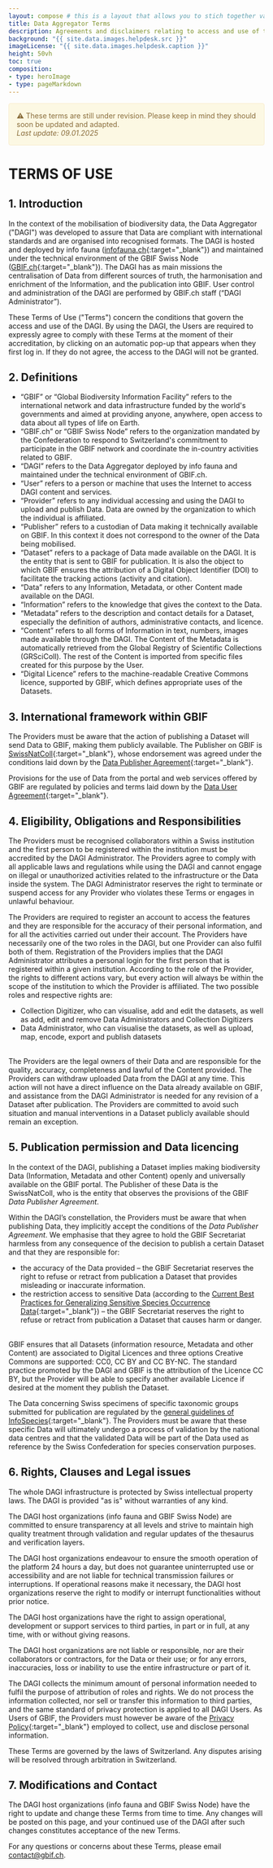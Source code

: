```yaml
---
layout: compose # this is a layout that allows you to stich together various predefined blocks that comes with the the,e
title: Data Aggregator Terms
description: Agreements and disclaimers relating to access and use of the Data Aggregator DAGI to mobilise biodiversity Data available in Switzerland 
background: "{{ site.data.images.helpdesk.src }}"
imageLicense: "{{ site.data.images.helpdesk.caption }}"
height: 50vh
toc: true
composition:
- type: heroImage
- type: pageMarkdown
---
```


<div style="padding: 15px; border: 1px solid transparent; border-color: transparent; margin-bottom: 20px; border-radius: 4px; color: #8a6d3b;; background-color: #fcf8e3; border-color: #faebcc;">
⚠️ These terms are still under revision. Please keep in mind they should soon be updated and adapted.<br>
<i>Last update: 09.01.2025</i>
</div>

# TERMS OF USE

## 1. Introduction

In the context of the mobilisation of biodiversity data, the Data Aggregator ("DAGI") was developed to assure that Data are compliant with international standards and are organised into recognised formats. The DAGI is hosted and deployed by info fauna ([infofauna.ch](https://www.infofauna.ch/){:target="_blank"}) and maintained under the technical environment of the GBIF Swiss Node ([GBIF.ch](https://www.gbif.org/country/CH/summary){:target="_blank"}). The DAGI has as main missions the centralisation of Data from different sources of truth, the harmonisation and enrichment of the Information, and the publication into GBIF. User control and administration of the DAGI are performed by GBIF.ch staff (“DAGI Administrator”). 

These Terms of Use ("Terms") concern the conditions that govern the access and use of the DAGI. By using the DAGI, the Users are required to expressly agree to comply with these Terms at the moment of their accreditation, by clicking on an automatic pop-up that appears when they first log in. If they do not agree, the access to the DAGI will not be granted.

## 2. Definitions

-	“GBIF” or “Global Biodiversity Information Facility” refers to the international network and data infrastructure funded by the world's governments and aimed at providing anyone, anywhere, open access to data about all types of life on Earth.
-	“GBIF.ch” or “GBIF Swiss Node” refers to the organization mandated by the Confederation to respond to Switzerland's commitment to participate in the GBIF network and coordinate the in-country activities related to GBIF.
-	“DAGI” refers to the Data Aggregator deployed by info fauna and maintained under the technical environment of GBIF.ch.
-	“User” refers to a person or machine that uses the Internet to access DAGI content and services.
- “Provider” refers to any individual accessing and using the DAGI to upload and publish Data. Data are owned by the organization to which the individual is affiliated.
- “Publisher” refers to a custodian of Data making it technically available on GBIF. In this context it does not correspond to the owner of the Data being mobilised. 
- “Dataset” refers to a package of Data made available on the DAGI. It is the entity that is sent to GBIF for publication. It is also the object to which GBIF ensures the attribution of a Digital Object Identifier (DOI) to facilitate the tracking actions (activity and citation). 
- “Data” refers to any Information, Metadata, or other Content made available on the DAGI. 
- “Information” refers to the knowledge that gives the context to the Data. 
- “Metadata” refers to the description and contact details for a Dataset, especially the definition of authors, administrative contacts, and licence. 
- “Content” refers to all forms of Information in text, numbers, images made available through the DAGI. The Content of the Metadata is automatically retrieved from the Global Registry of Scientific Collections (GRSciColl). The rest of the Content is imported from specific files created for this purpose by the User. 
- “Digital Licence” refers to the machine-readable Creative Commons licence, supported by GBIF, which defines appropriate uses of the Datasets. 

## 3. International framework within GBIF

The Providers must be aware that the action of publishing a Dataset will send Data to GBIF, making them publicly available. The Publisher on GBIF is [SwissNatColl](https://www.gbif.org/publisher/9661d20d-86b6-4485-8948-f3c86b022fa7){:target="_blank"}, whose endorsement was agreed under the conditions laid down by the [Data Publisher Agreement](https://www.gbif.org/terms/data-publisher){:target="_blank"}.

Provisions for the use of Data from the portal and web services offered by GBIF are regulated by policies and terms laid down by the [Data User Agreement](https://www.gbif.org/terms/data-user){:target="_blank"}.

## 4. Eligibility, Obligations and Responsibilities

The Providers must be recognised collaborators within a Swiss institution and the first person to be registered within the institution must be accredited by the DAGI Administrator. The Providers agree to comply with all applicable laws and regulations while using the DAGI and cannot engage on illegal or unauthorized activities related to the infrastructure or the Data inside the system. The DAGI Administrator reserves the right to terminate or suspend access for any Provider who violates these Terms or engages in unlawful behaviour. 

The Providers are required to register an account to access the features and they are responsible for the accuracy of their personal information, and for all the activities carried out under their account. The Providers have necessarily one of the two roles in the DAGI, but one Provider can also fulfil both of them. Registration of the Providers implies that the DAGI Administrator attributes a personal login for the first person that is registered within a given institution. According to the role of the Provider, the rights to different actions vary, but every action will always be within the scope of the institution to which the Provider is affiliated. The two possible roles and respective rights are:
- Collection Digitizer, who can visualise, add and edit the datasets, as well as add, edit and remove Data Administrators and Collection Digitizers
- Data Administrator, who can visualise the datasets, as well as upload, map, encode, export and publish datasets

<br>
The Providers are the legal owners of their Data and are responsible for the quality, accuracy, completeness and lawful of the Content provided. The Providers can withdraw uploaded Data from the DAGI at any time. This action will not have a direct influence on the Data already available on GBIF, and assistance from the DAGI Administrator is needed for any revision of a Dataset after publication. The Providers are committed to avoid such situation and manual interventions in a Dataset publicly available should remain an exception.

## 5. Publication permission and Data licencing

In the context of the DAGI, publishing a Dataset implies making biodiversity Data (Information, Metadata and other Content) openly and universally available on the GBIF portal. The Publisher of these Data is the SwissNatColl, who is the entity that observes the provisions of the GBIF _Data Publisher Agreement_. 

Within the DAGI’s constellation, the Providers must be aware that when publishing Data, they implicitly accept the conditions of the _Data Publisher Agreement_. We emphasise that they agree to hold the GBIF Secretariat harmless from any consequence of the decision to publish a certain Dataset and that they are responsible for: 
- the accuracy of the Data provided – the GBIF Secretariat reserves the right to refuse or retract from publication a Dataset that provides misleading or inaccurate information.
- the restriction access to sensitive Data (according to the [Current Best Practices for Generalizing Sensitive Species Occurrence Data](https://docs.gbif.org/sensitive-species-best-practices/master/en/){:target="_blank"}) – the GBIF Secretariat reserves the right to refuse or retract from publication a Dataset that causes harm or danger.

<br>
GBIF ensures that all Datasets (information resource, Metadata and other Content) are associated to Digital Licences and three options Creative Commons are supported: CC0, CC BY and CC BY-NC. The standard practice promoted by the DAGI and GBIF is the attribution of the Licence CC BY, but the Provider will be able to specify another available Licence if desired at the moment they publish the Dataset. 

The Data concerning Swiss specimens of specific taxonomic groups submitted for publication are regulated by the [general guidelines of InfoSpecies](https://www.infospecies.ch/fr/donnees/deontologie.html){:target="_blank"}. The Providers must be aware that these specific Data will ultimately undergo a process of validation by the national data centres and that the validated Data will be part of the Data used as reference by the Swiss Confederation for species conservation purposes.

## 6. Rights, Clauses and Legal issues

The whole DAGI infrastructure is protected by Swiss intellectual property laws. The DAGI is provided "as is" without warranties of any kind. 

The DAGI host organizations (info fauna and GBIF Swiss Node) are committed to ensure transparency at all levels and strive to maintain high quality treatment through validation and regular updates of the thesaurus and verification layers. 

The DAGI host organizations endeavour to ensure the smooth operation of the platform 24 hours a day, but does not guarantee uninterrupted use or accessibility and are not liable for technical transmission failures or interruptions. If operational reasons make it necessary, the DAGI host organizations reserve the right to modify or interrupt functionalities without prior notice. 

The DAGI host organizations have the right to assign operational, development or support services to third parties, in part or in full, at any time, with or without giving reasons. 

The DAGI host organizations are not liable or responsible, nor are their collaborators or contractors, for the Data or their use; or for any errors, inaccuracies, loss or inability to use the entire infrastructure or part of it. 

The DAGI collects the minimum amount of personal information needed to fulfil the purpose of attribution of roles and rights. We do not process the information collected, nor sell or transfer this information to third parties, and the same standard of privacy protection is applied to all DAGI Users. As Users of GBIF, the Providers must however be aware of the [Privacy Policy](https://www.gbif.org/terms/privacy-policy){:target="_blank"} employed to collect, use and disclose personal information. 

These Terms are governed by the laws of Switzerland. Any disputes arising will be resolved through arbitration in Switzerland. 

## 7. Modifications and Contact

The DAGI host organizations (info fauna and GBIF Swiss Node) have the right to update and change these Terms from time to time. Any changes will be posted on this page, and your continued use of the DAGI after such changes constitutes acceptance of the new Terms. 

For any questions or concerns about these Terms, please email [contact@gbif.ch](mailto:contact@gbif.ch).


<html lang="en">
<head>
  <meta charset="UTF-8">
  <meta name="viewport" content="width=device-width, initial-scale=1.0">
  <title>Back to Top Button</title>
  <style>
    /* Style for the Back to Top Button */
    #back-to-top {
      position: fixed;
      bottom: 40px;
      right: 120px;
      display: none;
      background-color: #fa5e97;
      color: white;
      text-align: center;
      padding: 5px;
      border-radius: 5px;
      font-size: 18px;
      cursor: pointer;
      z-index: 1000;
      width: 70px; /* Width for the rectangle */
      height: 50px; /* Height for the rectangle */
      line-height: 40px;
    }

    #back-to-top:hover {
      background-color: #fa5e97;
    }
  </style>
</head>

<body>

  <!-- Back to Top Button -->
  <a id="back-to-top" href="#" title="Back to top">Up</a>

  <script>
    // Show or hide the button when scrolling
    window.onscroll = function() {
      scrollFunction();
    };

    function scrollFunction() {
      var backToTopButton = document.getElementById("back-to-top");
      if (document.body.scrollTop > 20 || document.documentElement.scrollTop > 20) {
        backToTopButton.style.display = "block";
      } else {
        backToTopButton.style.display = "none";
      }
    }

    // Scroll to the top when the button is clicked
    document.getElementById("back-to-top").addEventListener("click", function(event) {
      event.preventDefault();
      document.body.scrollTop = 0; // For Safari
      document.documentElement.scrollTop = 0; // For Chrome, Firefox, IE, and Opera
    });
  </script>

</body>
</html>
